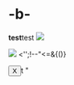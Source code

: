 # -b-
<b>test</b>test
  <img src=x onerror=alert(1)>
  <script>alert(1)</script>
  <img src=x onmouseover="alert('xxs')">
<'';!--"<<XSS>=&{()}
<form id="test"></form><button form="test" formaction="javascript:alert(1)">X</button>t
&#34